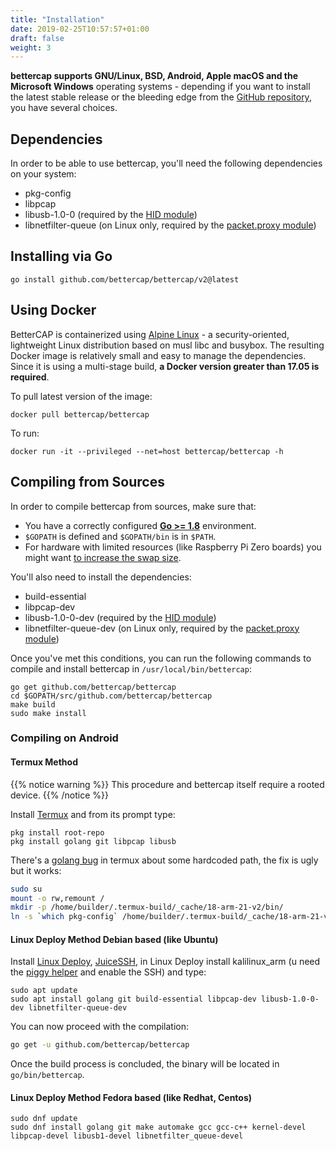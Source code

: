```yaml
---
title: "Installation"
date: 2019-02-25T10:57:57+01:00
draft: false
weight: 3
---
```


**bettercap supports GNU/Linux, BSD, Android, Apple macOS and the Microsoft Windows** operating systems - depending if you want to install the latest stable release or the bleeding edge from the [GitHub repository](https://github.com/bettercap/bettercap), you have several choices.

## Dependencies

In order to be able to use bettercap, you'll need the following dependencies on your system:

* pkg-config
* libpcap
* libusb-1.0-0 (required by the [HID module](/modules/hid/))
* libnetfilter-queue (on Linux only, required by the [packet.proxy module](/modules/ethernet/proxies/packet.proxy/))

## Installing via Go

    go install github.com/bettercap/bettercap/v2@latest

## Using Docker

BetterCAP is containerized using [Alpine Linux](https://alpinelinux.org/) -  a security-oriented, lightweight Linux distribution based on musl libc and busybox. The resulting Docker image is relatively small and easy to manage the dependencies. Since it is using a multi-stage build, **a Docker version greater than 17.05 is required**.

To pull latest version of the image:

    docker pull bettercap/bettercap

To run:

    docker run -it --privileged --net=host bettercap/bettercap -h

## Compiling from Sources

In order to compile bettercap from sources, make sure that:

* You have a correctly configured **[Go >= 1.8](https://golang.org/doc/install)** environment.
* `$GOPATH` is defined and `$GOPATH/bin` is in `$PATH`.
* For hardware with limited resources (like Raspberry Pi Zero boards) you might want [to increase the swap size](https://www.bitpi.co/2015/02/11/how-to-change-raspberry-pis-swapfile-size-on-rasbian/).

You'll also need to install the dependencies:

* build-essential
* libpcap-dev
* libusb-1.0-0-dev (required by the [HID module](/modules/hid/))
* libnetfilter-queue-dev (on Linux only, required by the [packet.proxy module](/modules/ethernet/proxies/packet.proxy/))

Once you've met this conditions, you can run the following commands to compile and install bettercap in `/usr/local/bin/bettercap`:

    go get github.com/bettercap/bettercap
    cd $GOPATH/src/github.com/bettercap/bettercap
    make build
    sudo make install

### Compiling on Android

#### Termux Method

{{% notice warning %}}
This procedure and bettercap itself require a rooted device.
{{% /notice %}}

Install [Termux](https://termux.com/) and from its prompt type:

```
pkg install root-repo
pkg install golang git libpcap libusb
```

There's a [golang bug](https://github.com/bettercap/bettercap/issues/486) in termux about some hardcoded path, the fix is ugly but it works:

```sh
sudo su
mount -o rw,remount /
mkdir -p /home/builder/.termux-build/_cache/18-arm-21-v2/bin/
ln -s `which pkg-config` /home/builder/.termux-build/_cache/18-arm-21-v2/bin/arm-linux-androideabi-pkg-config
```

#### Linux Deploy Method Debian based (like Ubuntu)

Install [Linux Deploy](https://play.google.com/store/apps/details?id=ru.meefik.linuxdeploy), [JuiceSSH](https://play.google.com/store/apps/details?id=com.sonelli.juicessh), in Linux Deploy install kalilinux_arm (u need the [piggy helper](https://www.google.cl/search?q=piggy+helper+apk) and enable the SSH) and type:

```
sudo apt update
sudo apt install golang git build-essential libpcap-dev libusb-1.0-0-dev libnetfilter-queue-dev

```

You can now proceed with the compilation:

```sh
go get -u github.com/bettercap/bettercap
```

Once the build process is concluded, the binary will be located in `go/bin/bettercap`.


#### Linux Deploy Method Fedora based (like Redhat, Centos)
```
sudo dnf update
sudo dnf install golang git make automake gcc gcc-c++ kernel-devel libpcap-devel libusb1-devel libnetfilter_queue-devel

```
